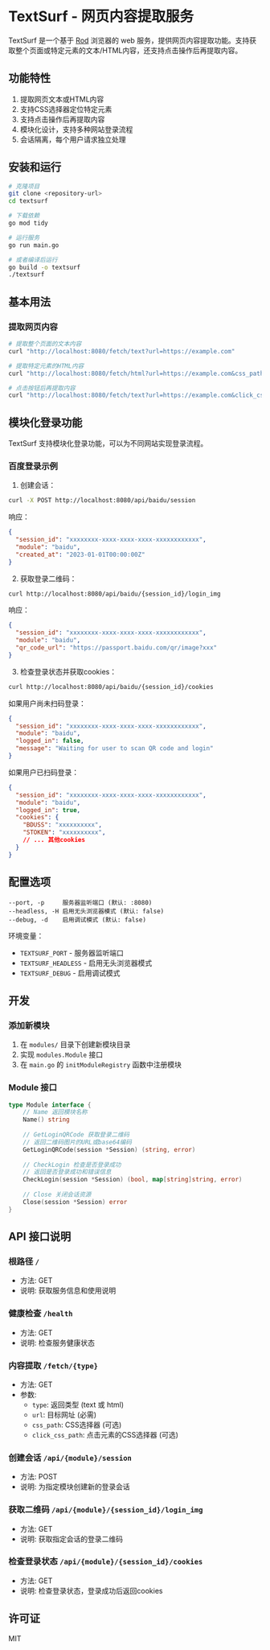 # TextSurf - 网页内容提取服务

TextSurf 是一个基于 [Rod](https://github.com/go-rod/rod) 浏览器的 web 服务，提供网页内容提取功能。支持获取整个页面或特定元素的文本/HTML内容，还支持点击操作后再提取内容。

## 功能特性

1. 提取网页文本或HTML内容
2. 支持CSS选择器定位特定元素
3. 支持点击操作后再提取内容
4. 模块化设计，支持多种网站登录流程
5. 会话隔离，每个用户请求独立处理

## 安装和运行

```bash
# 克隆项目
git clone <repository-url>
cd textsurf

# 下载依赖
go mod tidy

# 运行服务
go run main.go

# 或者编译后运行
go build -o textsurf
./textsurf
```

## 基本用法

### 提取网页内容

```bash
# 提取整个页面的文本内容
curl "http://localhost:8080/fetch/text?url=https://example.com"

# 提取特定元素的HTML内容
curl "http://localhost:8080/fetch/html?url=https://example.com&css_path=.content"

# 点击按钮后再提取内容
curl "http://localhost:8080/fetch/text?url=https://example.com&click_css_path=.load-more&css_path=.result"
```

## 模块化登录功能

TextSurf 支持模块化登录功能，可以为不同网站实现登录流程。

### 百度登录示例

1. 创建会话：
```bash
curl -X POST http://localhost:8080/api/baidu/session
```
响应：
```json
{
  "session_id": "xxxxxxxx-xxxx-xxxx-xxxx-xxxxxxxxxxxx",
  "module": "baidu",
  "created_at": "2023-01-01T00:00:00Z"
}
```

2. 获取登录二维码：
```bash
curl http://localhost:8080/api/baidu/{session_id}/login_img
```
响应：
```json
{
  "session_id": "xxxxxxxx-xxxx-xxxx-xxxx-xxxxxxxxxxxx",
  "module": "baidu",
  "qr_code_url": "https://passport.baidu.com/qr/image?xxx"
}
```

3. 检查登录状态并获取cookies：
```bash
curl http://localhost:8080/api/baidu/{session_id}/cookies
```

如果用户尚未扫码登录：
```json
{
  "session_id": "xxxxxxxx-xxxx-xxxx-xxxx-xxxxxxxxxxxx",
  "module": "baidu",
  "logged_in": false,
  "message": "Waiting for user to scan QR code and login"
}
```

如果用户已扫码登录：
```json
{
  "session_id": "xxxxxxxx-xxxx-xxxx-xxxx-xxxxxxxxxxxx",
  "module": "baidu",
  "logged_in": true,
  "cookies": {
    "BDUSS": "xxxxxxxxxx",
    "STOKEN": "xxxxxxxxxx",
    // ... 其他cookies
  }
}
```

## 配置选项

```
--port, -p     服务器监听端口 (默认: :8080)
--headless, -H 启用无头浏览器模式 (默认: false)
--debug, -d    启用调试模式 (默认: false)
```

环境变量：
- `TEXTSURF_PORT` - 服务器监听端口
- `TEXTSURF_HEADLESS` - 启用无头浏览器模式
- `TEXTSURF_DEBUG` - 启用调试模式

## 开发

### 添加新模块

1. 在 `modules/` 目录下创建新模块目录
2. 实现 `modules.Module` 接口
3. 在 `main.go` 的 `initModuleRegistry` 函数中注册模块

### Module 接口

```go
type Module interface {
    // Name 返回模块名称
    Name() string
    
    // GetLoginQRCode 获取登录二维码
    // 返回二维码图片的URL或base64编码
    GetLoginQRCode(session *Session) (string, error)
    
    // CheckLogin 检查是否登录成功
    // 返回是否登录成功和错误信息
    CheckLogin(session *Session) (bool, map[string]string, error)
    
    // Close 关闭会话资源
    Close(session *Session) error
}
```

## API 接口说明

### 根路径 `/`
- 方法: GET
- 说明: 获取服务信息和使用说明

### 健康检查 `/health`
- 方法: GET
- 说明: 检查服务健康状态

### 内容提取 `/fetch/{type}`
- 方法: GET
- 参数:
  - `type`: 返回类型 (text 或 html)
  - `url`: 目标网址 (必需)
  - `css_path`: CSS选择器 (可选)
  - `click_css_path`: 点击元素的CSS选择器 (可选)

### 创建会话 `/api/{module}/session`
- 方法: POST
- 说明: 为指定模块创建新的登录会话

### 获取二维码 `/api/{module}/{session_id}/login_img`
- 方法: GET
- 说明: 获取指定会话的登录二维码

### 检查登录状态 `/api/{module}/{session_id}/cookies`
- 方法: GET
- 说明: 检查登录状态，登录成功后返回cookies

## 许可证

MIT